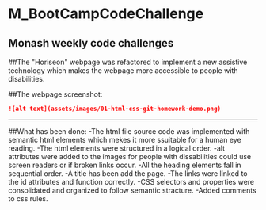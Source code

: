 # M_BootCampCodeChallenge
Monash weekly code challenges
-----------------------------------------------

<Horiseon Social Solution Services>
    
##The "Horiseon" webpage was refactored to implement a new assistive technology which makes the webpage more accessible to
people with disabilities.
    
##The webpage screenshot:
```md
![alt text](assets/images/01-html-css-git-homework-demo.png)
```   
-------------------------------------------------------------
##What has been done:
    -The html file source code was implemented with semantic html elements which mekes it more ssuitable for a human eye reading.
    -The html elements were structured in a logical order.
    -alt attributes were added to the images for people with dissabilities could use screen readers or if broken links occur.
    -All the heading elements fall in sequential order.
    -A title has been add the page.
    -The links were linked to the id attributes and function correctly.
    -CSS selectors and properties were consolidated and organized to follow semantic stracture.
    -Added comments to css rules.
  
